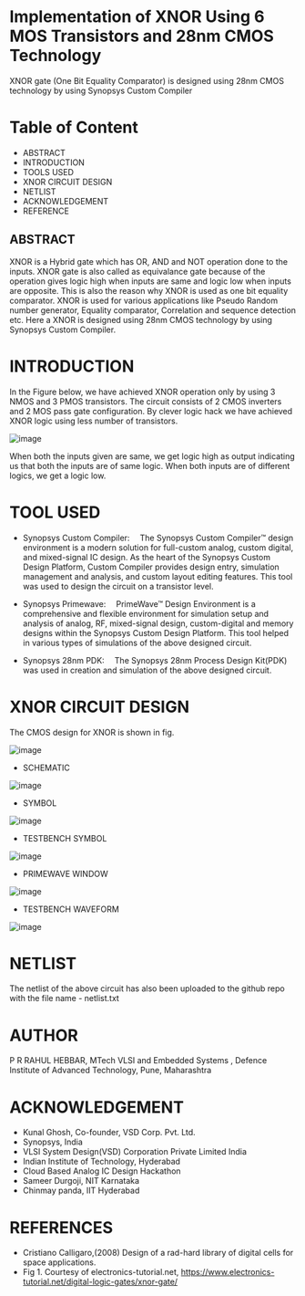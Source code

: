 # Implementation of XNOR Using 6 MOS Transistors and 28nm CMOS Technology
XNOR gate (One Bit Equality Comparator) is designed using 28nm CMOS technology by using Synopsys Custom Compiler


# Table of Content 
- ABSTRACT 
- INTRODUCTION
- TOOLS USED
- XNOR CIRCUIT DESIGN
- NETLIST
- ACKNOWLEDGEMENT 
- REFERENCE 


## ABSTRACT

XNOR is a Hybrid gate which has OR, AND and NOT operation done to the inputs. XNOR gate is also called as equivalance gate because of the operation gives logic high when inputs are same and logic low when inputs are opposite. This is also the reason why XNOR is used as one bit equality comparator. XNOR is used for various applications like Pseudo Random number generator, Equality comparator, Correlation and sequence detection etc. Here a XNOR is designed using 28nm CMOS technology by using Synopsys Custom Compiler.

# INTRODUCTION

In the Figure below, we have achieved XNOR operation only by using 3 NMOS and 3 PMOS transistors. The circuit consists of 2 CMOS inverters and 2 MOS pass gate configuration. By clever logic hack we have achieved XNOR logic using less number of transistors.

![image](https://github.com/rahul-hebbar/XNOR_gate_using_synopsys/blob/main/images/xnor.png)

When both the inputs given are same, we get logic high as output indicating us that both the inputs are of same logic. When both inputs are of different logics, we get a logic low.

# TOOL USED

- Synopsys Custom Compiler:  The Synopsys Custom Compiler™ design environment is a modern solution for full-custom analog, custom digital, and mixed-signal IC design. As the heart of the Synopsys Custom Design Platform, Custom Compiler provides design entry, simulation management and analysis, and custom layout editing features. This tool was used to design the circuit on a transistor level.

- Synopsys Primewave:  PrimeWave™ Design Environment is a comprehensive and flexible environment for simulation setup and analysis of analog, RF, mixed-signal design, custom-digital and memory designs within the Synopsys Custom Design Platform. This tool helped in various types of simulations of the above designed circuit.

- Synopsys 28nm PDK:  The Synopsys 28nm Process Design Kit(PDK) was used in creation and simulation of the above designed circuit.

# XNOR CIRCUIT DESIGN

The CMOS design for XNOR is shown in fig. 

![image](https://github.com/rahul-hebbar/XNOR_gate_using_synopsys/blob/main/images/circuit.png)

- SCHEMATIC

![image](https://github.com/rahul-hebbar/XNOR_gate_using_synopsys/blob/main/images/schematic.png)

                                                                                                                                                                                                                                                                                                                                                                            
- SYMBOL

![image](https://github.com/rahul-hebbar/XNOR_gate_using_synopsys/blob/main/images/symbol.png)                                                                                                                                                                                                                                                                                                                                                                               

- TESTBENCH SYMBOL

![image](https://github.com/rahul-hebbar/XNOR_gate_using_synopsys/blob/main/images/sim_schem.png)                                                                                                                                                                                                                                                                                                                                                                                                                                                                                
- PRIMEWAVE WINDOW

![image](https://github.com/rahul-hebbar/XNOR_gate_using_synopsys/blob/main/images/testsuit_pathway.png)                                                                                                                                                                                                                                                                                                                                                                                                                                                        
- TESTBENCH WAVEFORM

![image](https://github.com/rahul-hebbar/XNOR_gate_using_synopsys/blob/main/images/waveform.png)                                            

# NETLIST
The netlist of the above circuit has also been uploaded to the github repo with the file name - netlist.txt  

# AUTHOR
P R RAHUL HEBBAR, MTech VLSI and Embedded Systems , Defence Institute of Advanced Technology, Pune, Maharashtra

# ACKNOWLEDGEMENT 

- Kunal Ghosh, Co-founder, VSD Corp. Pvt. Ltd.
- Synopsys, India
- VLSI System Design(VSD) Corporation Private Limited India
- Indian Institute of Technology, Hyderabad 
- Cloud Based Analog IC Design Hackathon
- Sameer Durgoji, NIT Karnataka
- Chinmay panda, IIT Hyderabad

# REFERENCES

- Cristiano Calligaro,(2008) Design of a rad-hard library of digital cells
for space applications.
- Fig 1. Courtesy of electronics-tutorial.net, https://www.electronics-tutorial.net/digital-logic-gates/xnor-gate/

